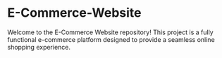 # E-Commerce-Website
Welcome to the E-Commerce Website repository! This project is a fully functional e-commerce platform designed to provide a seamless online shopping experience.
